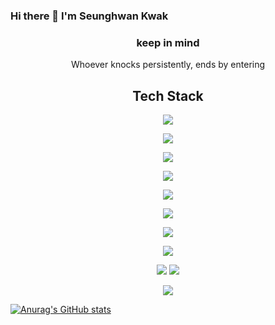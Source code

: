 ### Hi there 👋 I'm Seunghwan Kwak 
<h3 align="center"> keep in mind </h3>
<p align="center"> Whoever knocks persistently, ends by entering </p>

<h2 align="center">Tech Stack</h2>

<p align="center"><img src="https://img.shields.io/badge/JAVA-007396?style=for-the-badge&logo=java&logoColor=white"></a>
<p align="center"><img src="https://img.shields.io/badge/Spring-6DB33F?style=for-the-badge&logo=Spring&logoColor=white"></a>
<p align="center"><img src="https://img.shields.io/badge/oracle-F80000?style=for-the-badge&logo=oracle&logoColor=white"></a>
<p align="center"><img src="https://img.shields.io/badge/mysql-4479A1?style=for-the-badge&logo=mysql&logoColor=white"></a>
<p align="center"><img src="https://img.shields.io/badge/javascript-F7DF1E?style=for-the-badge&logo=javascript&logoColor=black"></a>
<p align="center"><img src="https://img.shields.io/badge/jquery-0769AD?style=for-the-badge&logo=jquery&logoColor=white"></a>
<p align="center"><img src="https://img.shields.io/badge/html-E34F26?style=for-the-badge&logo=html5&logoColor=white"></a>
<p align="center"><img src="https://img.shields.io/badge/css-1572B6?style=for-the-badge&logo=css3&logoColor=white"></a>
<p align="center"><img src="https://img.shields.io/badge/bootstrap-7952B3?style=for-the-badge&logo=bootstrap&logoColor=white"></a>

<img src="https://img.shields.io/badge/github-181717?style=for-the-badge&logo=github&logoColor=white">
<p align="center"><img src="https://img.shields.io/badge/apache tomcat-F8DC75?style=for-the-badge&logo=apachetomcat&logoColor=white">

[![Anurag's GitHub stats](https://github-readme-stats.vercel.app/api?username=hwanys)](https://github.com/hwanys/github-readme-stats)

<!--
**hwanys/hwanys** is a ✨ _special_ ✨ repository because its `README.md` (this file) appears on your GitHub profile.

Here are some ideas to get you started:

- 🔭 I’m currently working on ...
- 🌱 I’m currently learning ...
- 👯 I’m looking to collaborate on ...
- 🤔 I’m looking for help with ...
- 💬 Ask me about ...
- 📫 How to reach me: ...
- 😄 Pronouns: ...
- ⚡ Fun fact: ...
-->
